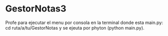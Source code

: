 # GestorNotas3

Profe para ejecutar el menu por consola en la terminal donde esta main.py: 
cd ruta/a/tu/GestorNotas y se ejeuta por phyton (python main.py).


